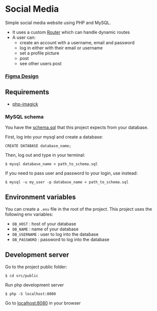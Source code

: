 # Social Media
Simple social media website using PHP and MySQL.

- It uses a custom [Router](./src/Router.php) which can handle dynamic routes
- A user can: 
  - create an account with a username, email and password
  - log in either with their email or username
  - set a profile picture
  - post
  - see other users post

### [Figma Design](https://www.figma.com/file/WT36F4dOaKEwkGQvMBbrjG/Social-Media?node-id=0%3A1)

## Requirements
 - [php-imagick](https://www.php.net/manual/en/book.imagick.php)

### MySQL schema
You have the [schema.sql](./schema.sql) that this project expects from your database.

First, log into your mysql and create a database:
```
CREATE DATABASE database_name;
```
Then, log out and type in your terminal: 
```
$ mysql database_name < path_to_schema.sql  
```
If you need to pass user and password to your login, use instead:
```
$ mysql -u my_user -p database_name < path_to_schema.sql  
```

## Environment variables 

You can create a `.env` file in the root of the project. 
This project uses the following env variables:
- `DB_HOST` : host of your database
- `DB_NAME` : name of your database
- `DB_USERNAME` : user to log into the database
- `DB_PASSWORD` : password to log into the database

## Development server

Go to the project public folder:
  ```
  $ cd src/public
  ```
Run php development server
  ```
  $ php -S localhost:8080
  ```
Go to [localhost:8080](http://localhost:8080) in your browser
